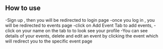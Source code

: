 

## How to use 
-Sign up , then you will be redirected to login page 
-once you log in , you will be redirected to events page
-click on Add Event Tab to add events,
-click on your name on the tab to to look see your profile 
-You can see details of your events, delete and edit an event by clicking the event
 which will redirect you to the specific event page

